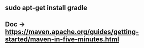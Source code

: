 ## sudo apt-get install gradle

## Doc -> https://maven.apache.org/guides/getting-started/maven-in-five-minutes.html
